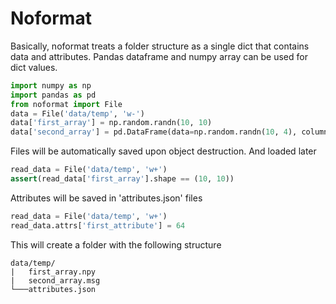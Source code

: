 # Noformat

Basically, noformat treats a folder structure as a single dict that contains data and attributes.
Pandas dataframe and numpy array can be used for dict values.
```python
import numpy as np
import pandas as pd
from noformat import File
data = File('data/temp', 'w-')
data['first_array'] = np.random.randn(10, 10)
data['second_array'] = pd.DataFrame(data=np.random.randn(10, 4), columns=['1', '2', '3', '4'])
```
Files will be automatically saved upon object destruction.
And loaded later
```python
read_data = File('data/temp', 'w+')
assert(read_data['first_array'].shape == (10, 10))
```
Attributes will be saved in 'attributes.json' files
```python
read_data = File('data/temp', 'w+')
read_data.attrs['first_attribute'] = 64
```
This will create a folder with the following structure
```
data/temp/
|   first_array.npy
|   second_array.msg
└───attributes.json
```
